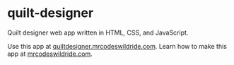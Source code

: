 # quilt-designer

Quilt designer web app written in HTML, CSS, and JavaScript.

Use this app at [quiltdesigner.mrcodeswildride.com](https://quiltdesigner.mrcodeswildride.com/).
Learn how to make this app at [mrcodeswildride.com](https://www.mrcodeswildride.com/).